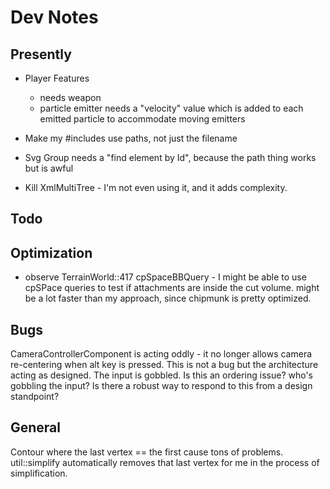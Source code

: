 # Dev Notes

## Presently

- Player Features
    - needs weapon
    - particle emitter needs a "velocity" value which is added to each emitted particle to accommodate moving emitters

- Make my #includes use paths, not just the filename

- Svg Group needs a "find element by Id", because the path thing works but is awful

- Kill XmlMultiTree - I'm not even using it, and it adds complexity.


## Todo


## Optimization 
- observe TerrainWorld::417 cpSpaceBBQuery - I might be able to use cpSPace queries to test if attachments are inside the cut volume. might be a lot faster than my approach, since chipmunk is pretty optimized.

## Bugs

CameraControllerComponent is acting oddly - it no longer allows camera re-centering when alt key is pressed.
	This is not a bug but the architecture acting as designed. The input is gobbled.
	Is this an ordering issue? who's gobbling the input?
	Is there a robust way to respond to this from a design standpoint?

## General

Contour where the last vertex == the first cause tons of problems. util::simplify automatically removes that last vertex for me in the process of simplification.
